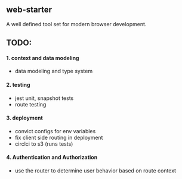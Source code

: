 ## web-starter
A well defined tool set for modern browser development.

## TODO:
#### 1. context and data modeling
- data modeling and type system
#### 2. testing
- jest unit, snapshot tests
- route testing
#### 3. deployment
- convict configs for env variables
- fix client side routing in deployment
- circlci to s3 (runs tests)

#### 4. Authentication and Authorization
- use the router to determine user behavior based on route context
